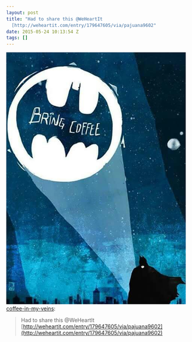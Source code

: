 ```yaml
---
layout: post
title: "Had to share this @WeHeartIt
  [http://weheartit.com/entry/179647605/via/pajuana9602"
date: 2015-05-24 10:13:54 Z
tags: []
---
```

![](/media/2015/05/119752840974.jpg)
[coffee-in-my-veins](http://coffee-in-my-veins.tumblr.com/post/119752252827):

> Had to share this @WeHeartIt [http://weheartit.com/entry/179647605/via/pajuana9602](http://weheartit.com/entry/179647605/via/pajuana9602)
